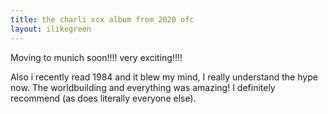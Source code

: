 ```yaml
---
title: the charli xcx album from 2020 ofc
layout: ilikegreen
---
```

Moving to munich soon!!!! very exciting!!!!

Also i recently read 1984 and it blew my mind, I really understand the hype now. The worldbuilding and everything was amazing! I definitely recommend (as does literally everyone else).
